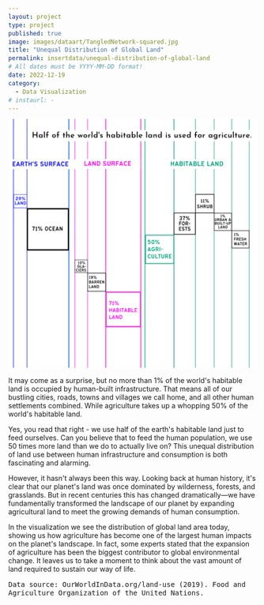 ```yaml
---
layout: project
type: project
published: true
image: images/dataart/TangledNetwork-squared.jpg
title: "Unequal Distribution of Global Land"
permalink: insertdata/unequal-distribution-of-global-land
# All dates must be YYYY-MM-DD format!
date: 2022-12-19
category:
  - Data Visualization
# instaurl: -
---
```


<img class="ui image" src="/images/global-land.png">

It may come as a surprise, but no more than 1% of the world's habitable land is occupied by human-built infrastructure. That means all of our bustling cities, roads, towns and villages we call home, and all other human settlements combined. While agriculture takes up a whopping 50% of the world's habitable land.

Yes, you read that right - we use half of the earth's habitable land just to feed ourselves. Can you believe that to feed the human population, we use 50 times more land than we do to actually live on? This unequal distribution of land use between human infrastructure and consumption is both fascinating and alarming.

However, it hasn't always been this way. Looking back at human history, it's clear that our planet's land was once dominated by wilderness, forests, and grasslands. But in recent centuries this has changed dramatically—we have fundamentally transformed the landscape of our planet by expanding agricultural land to meet the growing demands of human consumption.

In the visualization we see the distribution of global land area today, showing us how agriculture has become one of the largest human impacts on the planet's landscape. In fact, some experts stated that the expansion of agriculture has been the biggest contributor to global environmental change. It leaves us to take a moment to think about the vast amount of land required to sustain our way of life.

<samp>Data source: OurWorldInData.org/land-use (2019). Food and Agriculture Organization of the United Nations.</samp>
